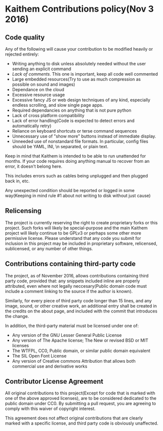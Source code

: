 # Kaithem Contributions policy(Nov 3 2016)

## Code quality

Any of the following will cause your contribution to be modified heavily or rejected entirely:

* Writing anything to disk unless absolutely needed without the user sending an explicit command
* *Lack of comments*. This one is important, keep all code well commented
* Large embedded resources(Try to use as much compression as possible on sound and images)
* Dependance on the cloud
* Excessive resource usage
* Excessive fancy JS or web design techniques of any kind, especially endless scrolling, and slow single page apps.
* Required dependancies on anything that is not pure python
* Lack of cross platform compatibility
* Lack of error handling(Code is expected to detect errors and automatically retry)
* Reliance on keyboard shortcuts or terse command sequences
* Unnecessary use of "show more" buttons instead of immediate display.
* Unneeded use of nonstandard file formats. In particular, config files should be YAML, INI, \n separated, or plain text.


Keep in mind that Kaithem is intended to be able to run unattended for months. If your code requires doing anything manual to recover from an error, it doesn't belong here.

This includes errors such as cables being unplugged and then plugged back in, etc.

Any unexpected condition should be reported or logged in some way(Keeping in mind rule #1 about not writing to disk without just cause)

## Relicensing

The project is currently reserving the right to create proprietary forks or this project. Such forks will likely be special-purpose and
the main Kaithem project will likely continue to be GPLv3 or perhaps some other more permissive license. Please understand that
any code you submit for inclusion in this project may be included in proprietary software, relicensed, sublicensed, or any number of other things.

## Contributions containing third-party code

The project, as of November 2016, allows contributions containing third party code, provided that: any snippets included inline are properly
attributed, even where not legally neccesary(Public domain code must include a comment linking to the source if the author is known).

 Similarly, for every piece of third party code longer than 15 lines, and any image, sound, or other creative work, an additional entry shall be created in the credits on the about page,
and included with the commit that introduces the change.

In addition, the third-party material must be licensed under one of:
* Any version of the GNU Lesser General Public License
* Any version of The Apache license; The New or revised BSD or MIT licenses
* The WTFPL, CC0, Public domain, or similar public domain equivalent
* The SIL Open Font License
* Any version of Creative commons Attribution that allows both commercial use and derivative works


## Contributor License Agreement
All original contributions to this project(Except for code that is marked with one of the above approved licenses), are to be considered dedicated to the public domain under CC0. By submitting a pull request, you are agreeing to comply with this waiver of copyright interest.

This agreement does not affect original contributions that are clearly marked with a specific license, and third party code is obviously unaffected.
